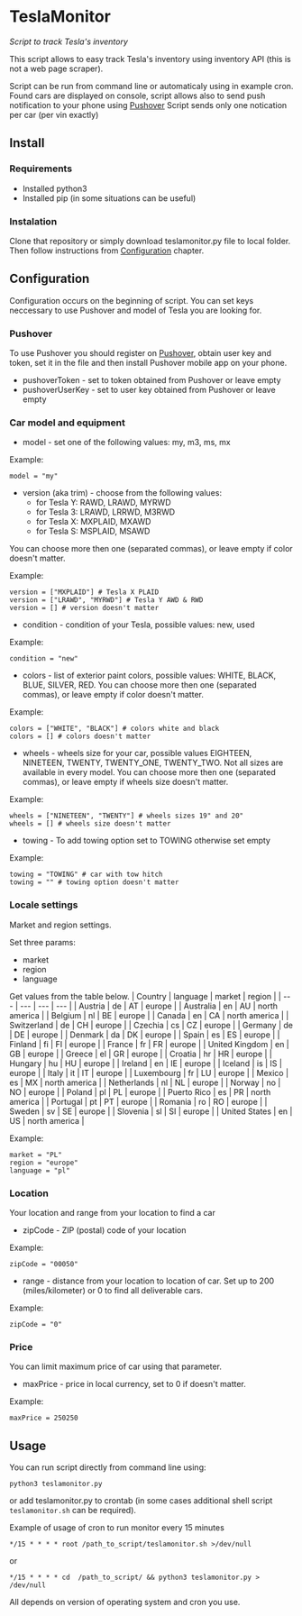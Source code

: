 # TeslaMonitor

*Script to track Tesla's inventory*

This script allows to easy track Tesla's inventory using inventory API (this is not a web page scraper).

Script can be run from command line or automaticaly using in example cron.
Found cars are displayed on console, script allows also to send push notification to your phone using [Pushover](https://pushover.net)
Script sends only one notication per car (per vin exactly)

## Install

### Requirements

- Installed python3
- Installed pip (in some situations can be useful)

### Instalation

Clone that repository or simply download teslamonitor.py file to local folder. Then follow instructions from [Configuration](#configuration) chapter.

## Configuration

Configuration occurs on the beginning of script. You can set keys neccessary to use Pushover and model of Tesla you are looking for.

### Pushover
To use Pushover you should register on [Pushover](https://pushover.net), obtain user key and token, set it in the file and then install Pushover mobile app on your phone.

- pushoverToken - set to token obtained from Pushover or leave empty
- pushoverUserKey - set to user key obtained from Pushover or leave empty

### Car model and equipment

- model - set one of the following values:  my, m3, ms, mx

Example:
```
model = "my"
```

- version (aka trim) - choose from the following values:
  - for Tesla Y: RAWD, LRAWD, MYRWD
  - for Tesla 3: LRAWD, LRRWD, M3RWD
  - for Tesla X: MXPLAID, MXAWD
  - for Tesla S: MSPLAID, MSAWD

You can choose more then one (separated commas), or leave empty if color doesn't matter.

Example:
```
version = ["MXPLAID"] # Tesla X PLAID
version = ["LRAWD", "MYRWD"] # Tesla Y AWD & RWD
version = [] # version doesn't matter
```

- condition - condition of your Tesla, possible values: new, used

Example:
```
condition = "new"
```

- colors - list of exterior paint colors, possible values: WHITE, BLACK, BLUE, SILVER, RED. You can choose more then one (separated commas), or leave empty if color doesn't matter.

Example:
```
colors = ["WHITE", "BLACK"] # colors white and black
colors = [] # colors doesn't matter
```

- wheels - wheels size for your car, possible values EIGHTEEN, NINETEEN, TWENTY, TWENTY_ONE, TWENTY_TWO. Not all sizes are available in every model. You can choose more then one (separated commas), or leave empty if wheels size doesn't matter.

Example:
```
wheels = ["NINETEEN", "TWENTY"] # wheels sizes 19" and 20"
wheels = [] # wheels size doesn't matter
```

- towing - To add towing option set to TOWING otherwise set empty

Example:
```
towing = "TOWING" # car with tow hitch
towing = "" # towing option doesn't matter
```

### Locale settings
Market and region settings.

Set three params:
- market
- region
- language

Get values from the table below.
| Country | language | market | region |
| --- | --- | --- | --- |
| Austria | de | AT | europe |
| Australia | en | AU | north america |
| Belgium | nl | BE | europe |
| Canada | en | CA | north america |
| Switzerland | de | CH | europe |
| Czechia | cs | CZ | europe |
| Germany | de | DE | europe |
| Denmark | da | DK | europe |
| Spain | es | ES | europe |
| Finland | fi | FI | europe |
| France | fr | FR | europe |
| United Kingdom | en | GB | europe |
| Greece | el | GR | europe |
| Croatia | hr | HR | europe |
| Hungary | hu | HU | europe |
| Ireland | en | IE | europe |
| Iceland | is | IS | europe |
| Italy | it | IT | europe |
| Luxembourg | fr | LU | europe |
| Mexico | es | MX | north america |
| Netherlands | nl | NL | europe |
| Norway | no | NO | europe |
| Poland | pl | PL | europe |
| Puerto Rico | es | PR | north america |
| Portugal | pt | PT | europe |
| Romania | ro | RO | europe |
| Sweden | sv | SE | europe |
| Slovenia | sl | SI | europe |
| United States | en | US | north america |


Example:
```
market = "PL"
region = "europe"
language = "pl"
```

### Location
Your location and range from your location to find a car

- zipCode - ZIP (postal) code of your location

Example:
```
zipCode = "00050"
```

- range - distance from your location to location of car. Set up to 200 (miles/kilometer) or 0 to find all deliverable cars.

Example:
```
zipCode = "0"
```

### Price
You can limit maximum price of car using that parameter.
- maxPrice - price in local currency, set to 0 if doesn't matter.

Example:
```
maxPrice = 250250
```


## Usage

You can run script directly from command line using:

```
python3 teslamonitor.py
```
or add teslamonitor.py to crontab (in some cases additional shell script `teslamonitor.sh` can be required).

Example of usage of cron to run monitor every 15 minutes

```
*/15 * * * * root /path_to_script/teslamonitor.sh >/dev/null
```

or 
```
*/15 * * * * cd  /path_to_script/ && python3 teslamonitor.py > /dev/null
```

All depends on version of operating system and cron you use.